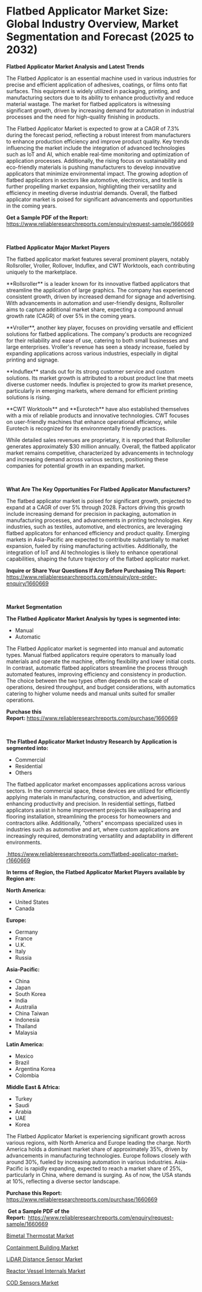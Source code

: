 <p><h1>Flatbed Applicator Market Size: Global Industry Overview, Market Segmentation and Forecast (2025 to 2032)</h1></p><p><strong>Flatbed Applicator Market Analysis and Latest Trends</strong></p>
<p><p>The Flatbed Applicator is an essential machine used in various industries for precise and efficient application of adhesives, coatings, or films onto flat surfaces. This equipment is widely utilized in packaging, printing, and manufacturing sectors due to its ability to enhance productivity and reduce material wastage. The market for flatbed applicators is witnessing significant growth, driven by increasing demand for automation in industrial processes and the need for high-quality finishing in products.</p><p>The Flatbed Applicator Market is expected to grow at a CAGR of 7.3% during the forecast period, reflecting a robust interest from manufacturers to enhance production efficiency and improve product quality. Key trends influencing the market include the integration of advanced technologies such as IoT and AI, which enable real-time monitoring and optimization of application processes. Additionally, the rising focus on sustainability and eco-friendly materials is pushing manufacturers to develop innovative applicators that minimize environmental impact. The growing adoption of flatbed applicators in sectors like automotive, electronics, and textile is further propelling market expansion, highlighting their versatility and efficiency in meeting diverse industrial demands. Overall, the flatbed applicator market is poised for significant advancements and opportunities in the coming years.</p></p>
<p><strong>Get a Sample PDF of the Report:&nbsp;</strong> <a href="https://www.reliableresearchreports.com/enquiry/request-sample/1660669?utm_campaign=36&utm_medium=2&utm_source=Github&utm_content=ia&utm_term=20022025&utm_id=flatbed-applicator">https://www.reliableresearchreports.com/enquiry/request-sample/1660669</a></p>
<p>&nbsp;</p>
<p><strong>Flatbed Applicator Major Market Players</strong></p>
<p><p>The flatbed applicator market features several prominent players, notably Rollsroller, Vroller, Rollover, Induflex, and CWT Worktools, each contributing uniquely to the marketplace.</p><p>**Rollsroller** is a leader known for its innovative flatbed applicators that streamline the application of large graphics. The company has experienced consistent growth, driven by increased demand for signage and advertising. With advancements in automation and user-friendly designs, Rollsroller aims to capture additional market share, expecting a compound annual growth rate (CAGR) of over 5% in the coming years.</p><p>**Vroller**, another key player, focuses on providing versatile and efficient solutions for flatbed applications. The company's products are recognized for their reliability and ease of use, catering to both small businesses and large enterprises. Vroller's revenue has seen a steady increase, fueled by expanding applications across various industries, especially in digital printing and signage.</p><p>**Induflex** stands out for its strong customer service and custom solutions. Its market growth is attributed to a robust product line that meets diverse customer needs. Induflex is projected to grow its market presence, particularly in emerging markets, where demand for efficient printing solutions is rising.</p><p>**CWT Worktools** and **Eurotech** have also established themselves with a mix of reliable products and innovative technologies. CWT focuses on user-friendly machines that enhance operational efficiency, while Eurotech is recognized for its environmentally friendly practices.</p><p>While detailed sales revenues are proprietary, it is reported that Rollsroller generates approximately $30 million annually. Overall, the flatbed applicator market remains competitive, characterized by advancements in technology and increasing demand across various sectors, positioning these companies for potential growth in an expanding market.</p></p>
<p>&nbsp;</p>
<p><strong>What Are The Key Opportunities For Flatbed Applicator Manufacturers?</strong></p>
<p><p>The flatbed applicator market is poised for significant growth, projected to expand at a CAGR of over 5% through 2028. Factors driving this growth include increasing demand for precision in packaging, automation in manufacturing processes, and advancements in printing technologies. Key industries, such as textiles, automotive, and electronics, are leveraging flatbed applicators for enhanced efficiency and product quality. Emerging markets in Asia-Pacific are expected to contribute substantially to market expansion, fueled by rising manufacturing activities. Additionally, the integration of IoT and AI technologies is likely to enhance operational capabilities, shaping the future trajectory of the flatbed applicator market.</p></p>
<p><strong>Inquire or Share Your Questions If Any Before Purchasing This Report:</strong> <a href="https://www.reliableresearchreports.com/enquiry/pre-order-enquiry/1660669?utm_campaign=36&utm_medium=2&utm_source=Github&utm_content=ia&utm_term=20022025&utm_id=flatbed-applicator">https://www.reliableresearchreports.com/enquiry/pre-order-enquiry/1660669</a></p>
<p>&nbsp;</p>
<p><strong>Market Segmentation</strong></p>
<p><strong>The Flatbed Applicator Market Analysis by types is segmented into:</strong></p>
<p><ul><li>Manual</li><li>Automatic</li></ul></p>
<p><p>The Flatbed Applicator market is segmented into manual and automatic types. Manual flatbed applicators require operators to manually load materials and operate the machine, offering flexibility and lower initial costs. In contrast, automatic flatbed applicators streamline the process through automated features, improving efficiency and consistency in production. The choice between the two types often depends on the scale of operations, desired throughput, and budget considerations, with automatics catering to higher volume needs and manual units suited for smaller operations.</p></p>
<p><strong>Purchase this Report:&nbsp;</strong><a href="https://www.reliableresearchreports.com/purchase/1660669?utm_campaign=36&utm_medium=2&utm_source=Github&utm_content=ia&utm_term=20022025&utm_id=flatbed-applicator">https://www.reliableresearchreports.com/purchase/1660669</a></p>
<p>&nbsp;</p>
<p><strong>The Flatbed Applicator Market Industry Research by Application is segmented into:</strong></p>
<p><ul><li>Commercial</li><li>Residential</li><li>Others</li></ul></p>
<p><p>The flatbed applicator market encompasses applications across various sectors. In the commercial space, these devices are utilized for efficiently applying materials in manufacturing, construction, and advertising, enhancing productivity and precision. In residential settings, flatbed applicators assist in home improvement projects like wallpapering and flooring installation, streamlining the process for homeowners and contractors alike. Additionally, "others" encompass specialized uses in industries such as automotive and art, where custom applications are increasingly required, demonstrating versatility and adaptability in different environments.</p></p>
<p><a href="https://www.reliableresearchreports.com/flatbed-applicator-market-r1660669?utm_campaign=36&utm_medium=2&utm_source=Github&utm_content=ia&utm_term=20022025&utm_id=flatbed-applicator">&nbsp;https://www.reliableresearchreports.com/flatbed-applicator-market-r1660669</a></p>
<p><strong>In terms of Region, the Flatbed Applicator Market Players available by Region are:</strong></p>
<p>
    <p> <strong> North America: </strong>
        <ul>
            <li>United States</li>
            <li>Canada</li>
        </ul>
        </p> 
    <p> <strong> Europe: </strong>
        <ul>
            <li>Germany</li>
            <li>France</li>
            <li>U.K.</li>
            <li>Italy</li>
            <li>Russia</li>
        </ul>
        </p> 
    <p> <strong> Asia-Pacific: </strong>
        <ul>
            <li>China</li>
            <li>Japan</li>
            <li>South Korea</li>
            <li>India</li>
            <li>Australia</li>
            <li>China Taiwan</li>
            <li>Indonesia</li>
            <li>Thailand</li>
            <li>Malaysia</li>
        </ul>
        </p> 
    <p> <strong> Latin America: </strong>
        <ul>
            <li>Mexico</li>
            <li>Brazil</li>
            <li>Argentina Korea</li>
            <li>Colombia</li>
        </ul>
        </p> 
    <p> <strong> Middle East & Africa: </strong>
        <ul>
            <li>Turkey</li>
            <li>Saudi</li>
            <li>Arabia</li>
            <li>UAE</li>
            <li>Korea</li>
        </ul>
    </p>
    </p>
<p><p>The Flatbed Applicator Market is experiencing significant growth across various regions, with North America and Europe leading the charge. North America holds a dominant market share of approximately 35%, driven by advancements in manufacturing technologies. Europe follows closely with around 30%, fueled by increasing automation in various industries. Asia-Pacific is rapidly expanding, expected to reach a market share of 25%, particularly in China, where demand is surging. As of now, the USA stands at 10%, reflecting a diverse sector landscape.</p></p>
<p><strong>Purchase this Report: </strong><a href="https://www.reliableresearchreports.com/purchase/1660669?utm_campaign=36&utm_medium=2&utm_source=Github&utm_content=ia&utm_term=20022025&utm_id=flatbed-applicator">https://www.reliableresearchreports.com/purchase/1660669</a></p>
<p>&nbsp;<strong>Get a Sample PDF of the Report:&nbsp;&nbsp;</strong><a href="https://www.reliableresearchreports.com/enquiry/request-sample/1660669?utm_campaign=36&utm_medium=2&utm_source=Github&utm_content=ia&utm_term=20022025&utm_id=flatbed-applicator">https://www.reliableresearchreports.com/enquiry/request-sample/1660669</a></p>
<p><strong></strong></p>
<p><p><a href="https://github.com/binnazcassam/Market-Research-Report-List-1/blob/main/bimetal-thermostat-market.md?utm_campaign=36&utm_medium=2&utm_source=Github&utm_content=ia&utm_term=20022025&utm_id=flatbed-applicator">Bimetal Thermostat Market</a></p><p><a href="https://github.com/beroxiluwaya/Market-Research-Report-List-1/blob/main/containment-building-market.md?utm_campaign=36&utm_medium=2&utm_source=Github&utm_content=ia&utm_term=20022025&utm_id=flatbed-applicator">Containment Building Market</a></p><p><a href="https://github.com/meuskocov/Market-Research-Report-List-1/blob/main/lidar-distance-sensor-market.md?utm_campaign=36&utm_medium=2&utm_source=Github&utm_content=ia&utm_term=20022025&utm_id=flatbed-applicator">LiDAR Distance Sensor Market</a></p><p><a href="https://github.com/genayziben/Market-Research-Report-List-1/blob/main/reactor-vessel-internals-market.md?utm_campaign=36&utm_medium=2&utm_source=Github&utm_content=ia&utm_term=20022025&utm_id=flatbed-applicator">Reactor Vessel Internals Market</a></p><p><a href="https://github.com/elitasvimal/Market-Research-Report-List-1/blob/main/cod-sensors-market.md?utm_campaign=36&utm_medium=2&utm_source=Github&utm_content=ia&utm_term=20022025&utm_id=flatbed-applicator">COD Sensors Market</a></p></p>